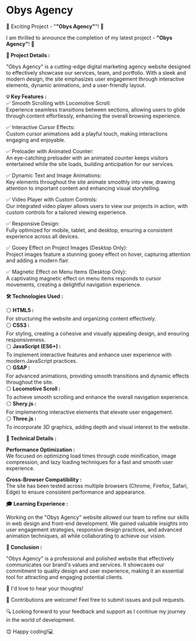# Obys Agency

🚀 Exciting Project - "<b>"Obys Agency"</b>"! 🎉

I am thrilled to announce the completion of my latest project - <b>"Obys Agency"</b>! 🌟

<b>🎯 Project Details : </b> <br>

"Obys Agency" is a cutting-edge digital marketing agency website designed to effectively showcase our services, team, and portfolio. With a sleek and modern design, the site emphasizes user engagement through interactive elements, dynamic animations, and a user-friendly layout.
<br>

<b>💡 Key Features : </b><br>
✅ Smooth Scrolling with Locomotive Scroll:<br>
Experience seamless transitions between sections, allowing users to glide through content effortlessly, enhancing the overall browsing experience.<br>

✅ Interactive Cursor Effects:<br>
Custom cursor animations add a playful touch, making interactions engaging and enjoyable.<br>

✅ Preloader with Animated Counter:<br>
An eye-catching preloader with an animated counter keeps visitors entertained while the site loads, building anticipation for our services.<br>

✅ Dynamic Text and Image Animations:<br>
Key elements throughout the site animate smoothly into view, drawing attention to important content and enhancing visual storytelling.<br>

✅ Video Player with Custom Controls:<br>
Our integrated video player allows users to view our projects in action, with custom controls for a tailored viewing experience.<br>

✅ Responsive Design:<br>
Fully optimized for mobile, tablet, and desktop, ensuring a consistent experience across all devices.<br>

✅ Gooey Effect on Project Images (Desktop Only):<br>
Project images feature a stunning gooey effect on hover, capturing attention and adding a modern flair.<br>

✅ Magnetic Effect on Menu Items (Desktop Only):<br>
A captivating magnetic effect on menu items responds to cursor movements, creating a delightful navigation experience.<br>


<b>🛠 Technologies Used : </b><br>

⚪ <b>HTML5 :</b> <br>For structuring the website and organizing content effectively.<br>
⚪ <b>CSS3 :</b><br> For styling, creating a cohesive and visually appealing design, and ensuring responsiveness.<br>
⚪ <b>JavaScript (ES6+) :</b> <br>To implement interactive features and enhance user experience with modern JavaScript practices.<br>
⚪ <b>GSAP :</b> <br>For advanced animations, providing smooth transitions and dynamic effects throughout the site.<br>
⚪ <b>Locomotive Scroll :</b><br> To achieve smooth scrolling and enhance the overall navigation experience.<br>
⚪ <b>Shery.js :</b><br> For implementing interactive elements that elevate user engagement.<br>
⚪ <b>Three.js :</b> <br>To incorporate 3D graphics, adding depth and visual interest to the website.<br>

   <b>🧐 Technical Details : </b>
   
<b>Performance Optimization :</b><br>
We focused on optimizing load times through code minification, image compression, and lazy loading techniques for a fast and smooth user experience.

<b>Cross-Browser Compatibility :</b><br>
The site has been tested across multiple browsers (Chrome, Firefox, Safari, Edge) to ensure consistent performance and appearance.

<b>🎓 Learning Experience : </b><br>

Working on the "Obys Agency" website allowed our team to refine our skills in web design and front-end development. We gained valuable insights into user engagement strategies, responsive design practices, and advanced animation techniques, all while collaborating to achieve our vision.

 <b>📝 Conclusion : </b>

"Obys Agency" is a professional and polished website that effectively communicates our brand's values and services. It showcases our commitment to quality design and user experience, making it an essential tool for attracting and engaging potential clients.


📢 I'd love to hear your thoughts!

🤝 Contributions are welcome! Feel free to submit issues and pull requests.

🔍 Looking forward to your feedback and support as I continue my journey in the world of development.

😊 Happy coding!💻
